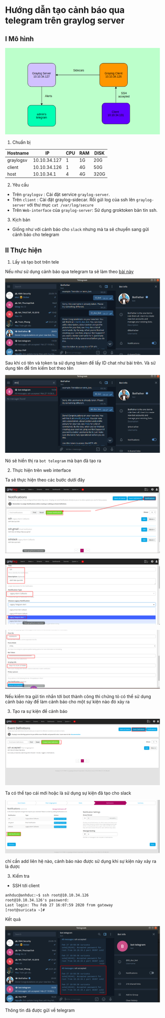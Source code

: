 # Hướng dẫn tạo cảnh báo qua telegram trên graylog server
## I Mô hình

![](../images/screen65.png)

1. Chuẩn bị 

| Hostname | IP | CPU | RAM | DISK|
|--|---|--|---|---|
| graylogsv | 10.10.34.127 | 1 | 1G | 20G |
| client | 10.10.34.126 | 1 | 4G | 50G |
| host | 10.10.34.1 | 4 | 4G | 320G | 

2. Yêu cầu 
* Trên `graylogsv` : Cài đặt service `graylog-server`. 
* Trên `client` : Cài đặt graylog-sidecar. Rồi gửi log của ssh lên `graylog-server` với thư mục `cat /var/log/secure` 
* Trên `Web-interface` của `graylog-server`: Sử dụng groktoken bản tin ssh. 

3. Kịch bản 
* Giống như với cảnh báo cho `slack` nhưng mà ta sẽ chuyển sang gửi cảnh báo cho telegram 

## II Thực hiện 
1.  Lấy và tạo bot trên tele 

Nếu như sử dụng cảnh báo qua telegram ta sẽ làm theo [bài này](https://github.com/duckmak14/thuctapsinh/blob/master/DucNA/check_mk/docs/6.2.Canh-bao-tele.md)


![](../images/screen_80.png)

Sau khi có tên và token ta sử dụng token để lấy ID chat như bài trên. Và sử dụng tên để tìm kiếm bot theo tên 

![](../images/screen_81.png)

Nó sẽ hiển thị ra `bot telegram` mà bạn đã tạo ra 

2. Thực hiện trên web interface 

Ta sẽ thực hiện theo các bước dưới đây 

![](../images/screen_82.png)

![](../images/screen_83.png)

![](../images/screen_84.png)

Nếu kiểm tra gửi tin nhắn tới bot thành công thì chứng tỏ có thể sử dụng cảnh báo này để làm cảnh báo cho một sự kiện nào đó xảy ra 

3. Tạo ra sự kiện để cảnh báo 

![](../images/screen_85.png)

Ta có thể tạo cái mới hoặc là sử dụng sự kiện đã tạo cho slack 

![](../images/screen_86.png)

chỉ cần add liên hệ nào, cảnh báo nào được sử dụng khi sự kiện này xảy ra là được 

3. Kiểm tra 
* SSH tới client 
```
anhduc@anhduc:~$ ssh root@10.10.34.126
root@10.10.34.126's password: 
Last login: Thu Feb 27 16:07:59 2020 from gateway
[root@suricata ~]#
```

Kết quả 

![](../images/screen_87.png)

Thông tin đã được gửi về telegram 